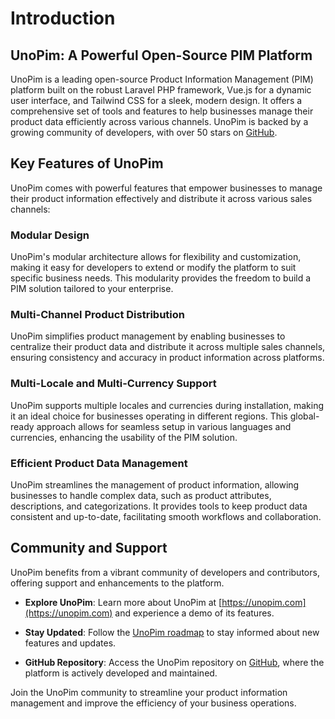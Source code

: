 # Introduction

## UnoPim: A Powerful Open-Source PIM Platform

UnoPim is a leading open-source Product Information Management (PIM) platform built on the robust Laravel PHP framework, Vue.js for a dynamic user interface, and Tailwind CSS for a sleek, modern design. It offers a comprehensive set of tools and features to help businesses manage their product data efficiently across various channels. UnoPim is backed by a growing community of developers, with over 50 stars on [GitHub](https://github.com/unopim/unopim).

## Key Features of UnoPim

UnoPim comes with powerful features that empower businesses to manage their product information effectively and distribute it across various sales channels:

### Modular Design

UnoPim's modular architecture allows for flexibility and customization, making it easy for developers to extend or modify the platform to suit specific business needs. This modularity provides the freedom to build a PIM solution tailored to your enterprise.

### Multi-Channel Product Distribution

UnoPim simplifies product management by enabling businesses to centralize their product data and distribute it across multiple sales channels, ensuring consistency and accuracy in product information across platforms.

### Multi-Locale and Multi-Currency Support

UnoPim supports multiple locales and currencies during installation, making it an ideal choice for businesses operating in different regions. This global-ready approach allows for seamless setup in various languages and currencies, enhancing the usability of the PIM solution.

### Efficient Product Data Management

UnoPim streamlines the management of product information, allowing businesses to handle complex data, such as product attributes, descriptions, and categorizations. It provides tools to keep product data consistent and up-to-date, facilitating smooth workflows and collaboration.

## Community and Support

UnoPim benefits from a vibrant community of developers and contributors, offering support and enhancements to the platform.

- **Explore UnoPim**: Learn more about UnoPim at [https://unopim.com](https://unopim.com) and experience a demo of its features.
  
- **Stay Updated**: Follow the [UnoPim roadmap](https://unopim.com/roadmap) to stay informed about new features and updates.
  
- **GitHub Repository**: Access the UnoPim repository on [GitHub](https://github.com/unopim/unopim), where the platform is actively developed and maintained.

Join the UnoPim community to streamline your product information management and improve the efficiency of your business operations.
